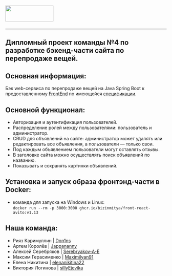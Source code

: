 ##### <img src="https://my.sky.pro/5987ea2b7acbe5e5379157f8c4f0fb7f.svg" width="150" height="50"/> 
***

## Дипломный проект команды №4 по разработке бэкенд-части сайта по перепродаже вещей.

## Основная информация:
Бэк web-сервиса по перепродаже вещей на Java Spring Boot к предоставленному [FrontEnd](https://github.com/BizinMitya/front-react-avito) по имеющейся [спецификации](https://github.com/BizinMitya/front-react-avito/blob/v1.13/openapi.yaml).

## Основной функционал:
- Авторизация и аутентификация пользователей.
- Распределение ролей между пользователями: пользователь и администратор.
- CRUD для объявлений на сайте: администратор может удалять или редактировать все объявления, а пользователи — только свои.
- Под каждым объявлением пользователи могут оставлять отзывы. 
- В заголовке сайта можно осуществлять поиск объявлений по названию.
- Показывать и сохранять картинки объявлений. 

##  Установка и запуск образа фронтэнд-части в Docker:
- команда для запуска на Windows и Linux:  
`docker run --rm -p 3000:3000 ghcr.io/bizinmitya/front-react-avito:v1.13`

## Наша команда:
- Рияз Каримуллин | [Don1ns](https://github.com/Don1ns)
- Артем Королёв | [Jappananny](https://github.com/Jappananny)
- Алексей Серебряков | [Serebryakov-A-E](https://github.com/Serebryakov-A-E)
- Максим Герасименко | [Maximilyan91](https://github.com/Maximilyan91)
- Елена Никитина | [elenanikitina22](https://github.com/elenanikitina22)
- Виктория Логинова | [sillyEjevika](https://github.com/sillyEjevika)